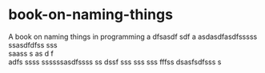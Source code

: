 # book-on-naming-things
A book on naming things in programming
a
dfsasdf  sdf
a asdasdfasdfsssss ssasdfdfss
sss     
  saass
s as d f  
adfs    ssss
ssssssasdfssss ss
   dssf sss
 sss sss
fffss dsasfsdfsss
s

